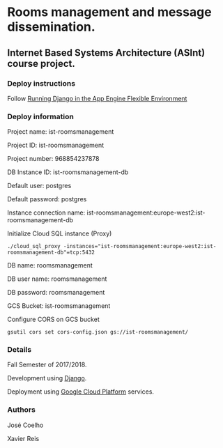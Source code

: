 # Rooms management and message dissemination.

## Internet Based Systems Architecture (ASInt) course project.

### Deploy instructions
Follow [Running Django in the App Engine Flexible Environment]

### Deploy information
Project name: ist-roomsmanagement

Project ID: ist-roomsmanagement

Project number: 968854237878

DB Instance ID: ist-roomsmanagement-db

Default user: postgres

Default password: postgres 

Instance connection name: ist-roomsmanagement:europe-west2:ist-roomsmanagement-db

Initialize Cloud SQL instance (Proxy)
```shell
./cloud_sql_proxy -instances="ist-roomsmanagement:europe-west2:ist-roomsmanagement-db"=tcp:5432
```

DB name: roomsmanagement

DB user name: roomsmanagement

DB password: roomsmanagement

GCS Bucket: ist-roomsmanagement

Configure CORS on GCS bucket
```shell
gsutil cors set cors-config.json gs://ist-roomsmanagement/
```

### Details
Fall Semester of 2017/2018.

Development using [Django].

Deployment using [Google Cloud Platform] services.

### Authors
José Coelho

Xavier Reis


   [Running Django in the App Engine Flexible Environment]: <https://cloud.google.com/python/django/flexible-environment?hl=en>
   [Django]: <https://www.djangoproject.com/>
   [Google Cloud Platform]: <https://cloud.google.com/>
